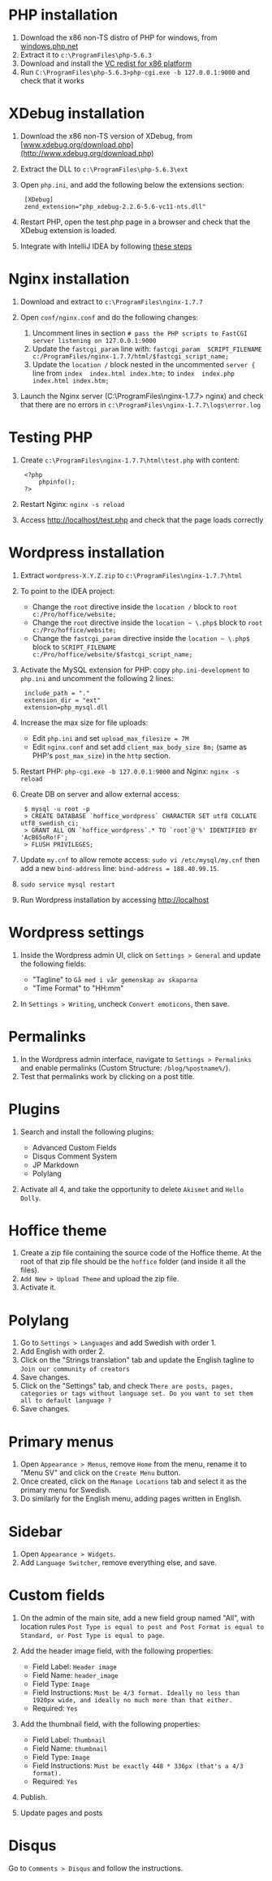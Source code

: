 # PHP installation

1. Download the x86 non-TS distro of PHP for windows, from [windows.php.net](http://windows.php.net/download/)
2. Extract it to `c:\ProgramFiles\php-5.6.3`
3. Download and install the [VC redist for x86 platform](http://www.microsoft.com/en-us/download/details.aspx?id=30679)
4. Run `C:\ProgramFiles\php-5.6.3>php-cgi.exe -b 127.0.0.1:9000` and check that it works


# XDebug installation

1. Download the x86 non-TS version of XDebug, from [www.xdebug.org/download.php](http://www.xdebug.org/download.php)
2. Extract the DLL to `c:\ProgramFiles\php-5.6.3\ext`

3. Open `php.ini`, and add the following below the extensions section:

        [XDebug]
        zend_extension="php_xdebug-2.2.6-5.6-vc11-nts.dll"

4. Restart PHP, open the test.php page in a browser and check that the XDebug extension is loaded.

5. Integrate with IntelliJ IDEA by following [these steps](https://www.jetbrains.com/idea/help/topicId318.html#d117177e294)


# Nginx installation

1. Download and extract to `c:\ProgramFiles\nginx-1.7.7`

2. Open `conf/nginx.conf` and do the following changes:
    1. Uncomment lines in section `# pass the PHP scripts to FastCGI server listening on 127.0.0.1:9000`
    2. Update the `fastcgi_param` line with: `fastcgi_param  SCRIPT_FILENAME  c:/ProgramFiles/nginx-1.7.7/html/$fastcgi_script_name;`
    3. Update the `location /` block nested in the uncommented `server {` line from `index  index.html index.htm;` to `index  index.php index.html index.htm;`

3. Launch the Nginx server (C:\ProgramFiles\nginx-1.7.7> nginx) and check that there are no errors in `c:\ProgramFiles\nginx-1.7.7\logs\error.log`
        
        
# Testing PHP

1. Create `c:\ProgramFiles\nginx-1.7.7\html\test.php` with content:

        <?php
            phpinfo();
        ?>

3. Restart Nginx: `nginx -s reload`
4. Access [http://localhost/test.php](http://localhost/test.php) and check that the page loads correctly


# Wordpress installation

1. Extract `wordpress-X.Y.Z.zip` to `c:\ProgramFiles\nginx-1.7.7\html`

2. To point to the IDEA project:
    * Change the `root` directive inside the `location /` block to `root   c:/Pro/hoffice/website;`
    * Change the `root` directive inside the `location ~ \.php$` block to `root           c:/Pro/hoffice/website;`
    * Change the `fastcgi_param` directive inside the `location ~ \.php$` block to `SCRIPT_FILENAME  c:/Pro/hoffice/website/$fastcgi_script_name;`
    
3. Activate the MySQL extension for PHP: copy `php.ini-development` to `php.ini` and uncomment the following 2 lines:

        include_path = "."
        extension_dir = "ext"
        extension=php_mysql.dll

4. Increase the max size for file uploads:
    * Edit `php.ini` and set `upload_max_filesize = 7M`
    * Edit `nginx.conf` and set add `client_max_body_size 8m;` (same as PHP's `post_max_size`) in the `http` section.
        
5. Restart PHP: `php-cgi.exe -b 127.0.0.1:9000` and Nginx: `nginx -s reload`

6. Create DB on server and allow external access:

        $ mysql -u root -p
        > CREATE DATABASE `hoffice_wordpress` CHARACTER SET utf8 COLLATE utf8_swedish_ci;
        > GRANT ALL ON `hoffice_wordpress`.* TO `root`@'%' IDENTIFIED BY 'AcB65oRo!F';
        > FLUSH PRIVILEGES;

6. Update `my.cnf` to allow remote access: `sudo vi /etc/mysql/my.cnf` then add a new `bind-address` line: `bind-address = 188.40.99.15`.
7. `sudo service mysql restart`
8. Run Wordpress installation by accessing [http://localhost](http://localhost)


# Wordpress settings

1. Inside the Wordpress admin UI, click on `Settings > General` and update the following fields:
    * "Tagline" to `Gå med i vår gemenskap av skaparna`
    * "Time Format" to "HH:mm"

2. In `Settings > Writing`, uncheck `Convert emoticons`, then save.


# Permalinks

1. In the Wordpress admin interface, navigate to `Settings > Permalinks` and enable permalinks (Custom Structure: `/blog/%postname%/`).
2. Test that permalinks work by clicking on a post title.


# Plugins

1. Search and install the following plugins:
    * Advanced Custom Fields
    * Disqus Comment System
    * JP Markdown
    * Polylang

2. Activate all 4, and take the opportunity to delete `Akismet` and `Hello Dolly`.


# Hoffice theme

1. Create a zip file containing the source code of the Hoffice theme. At the root of that zip file should be the `hoffice` folder (and inside it all the files).
2. `Add New > Upload Theme` and upload the zip file.
3. Activate it.


# Polylang

1. Go to `Settings > Languages` and add Swedish with order 1.
2. Add English with order 2.
3. Click on the "Strings translation" tab and update the English tagline to `Join our community of creators`
4. Save changes.
5. Click on the "Settings" tab, and check `There are posts, pages, categories or tags without language set. Do you want to set them all to default language ?`
6. Save changes.


# Primary menus

1. Open `Appearance > Menus`, remove `Home` from the menu, rename it to "Menu SV" and click on the `Create Menu` button.
2. Once created, click on the `Manage Locations` tab and select it as the primary menu for Swedish.
3. Do similarly for the English menu, adding pages written in English.


# Sidebar

1. Open `Appearance > Widgets`.
2. Add `Language Switcher`, remove everything else, and save.


# Custom fields

1. On the admin of the main site, add a new field group named "All", with location rules `Post Type is equal to post and Post Format is equal to Standard, or Post Type is equal to page`.

2. Add the header image field, with the following properties:
    * Field Label: `Header image`
    * Field Name: `header_image`
    * Field Type: `Image`
    * Field Instructions: `Must be 4/3 format. Ideally no less than 1920px wide, and ideally no much more than that either.`
    * Required: `Yes`

3. Add the thumbnail field, with the following properties:
    * Field Label: `Thumbnail`
    * Field Name: `thumbnail`
    * Field Type: `Image`
    * Field Instructions: `Must be exactly 448 * 336px (that's a 4/3 format).`
    * Required: `Yes`

4. Publish.
5. Update pages and posts


# Disqus

Go to `Comments > Disqus` and follow the instructions.